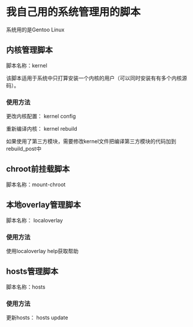 我自己用的系统管理用的脚本
=========================

系统用的是Gentoo Linux

内核管理脚本
---------------

脚本名称：kernel

该脚本适用于系统中只打算安装一个内核的用户（可以同时安装有有多个内核源码）。

### 使用方法

更改内核配置： kernel config

重新编译内核： kernel rebuild

如果使用了第三方模块，需要修改kernel文件把编译第三方模块的代码加到rebuild_post中


chroot前挂载脚本
------------------

脚本名称：mount-chroot


本地overlay管理脚本
------------------

脚本名称： localoverlay

### 使用方法

使用localoverlay help获取帮助


hosts管理脚本
-------------

脚本名称：hosts

### 使用方法

更新hosts： hosts update
